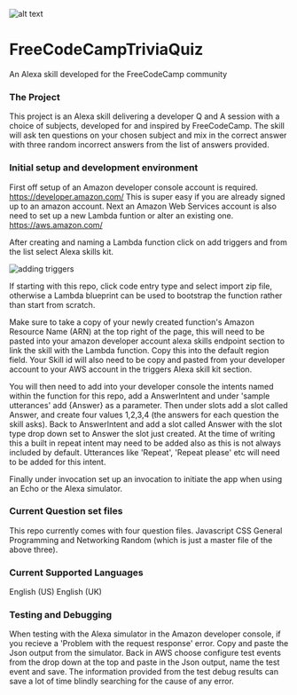  ![alt text](https://github.com/OcelotDive/FreeCodeCampTriviaQuiz/tree/master/images/ffc.jpeg)
 
 # FreeCodeCampTriviaQuiz
 An Alexa skill developed for the FreeCodeCamp community


### The Project
This project is an Alexa skill delivering a developer Q and A session with a choice of subjects, developed for and inspired by
FreeCodeCamp. The skill will ask ten questions on your chosen subject and mix in the correct answer with three random incorrect answers from the list of answers provided.


### Initial setup and development environment
First off setup of an Amazon developer console account is required. https://developer.amazon.com/
This is super easy if you are already signed up to an amazon account.
Next an Amazon Web Services account is also need to set up a new Lambda funtion or alter an existing one. https://aws.amazon.com/

After creating and naming a Lambda function click on add triggers and from the list select Alexa skills kit.

![adding triggers]()

If starting with this repo,  click code entry type and select import zip file, otherwise a Lambda blueprint can be used
to bootstrap the function rather than start from scratch.

Make sure to take a copy of your newly created function's Amazon Resource Name (ARN) at the top right of the page, this will need to 
be pasted into your amazon developer account alexa skills endpoint section to link the skill with the Lambda function. Copy this into the
default region field. Your Skill id will also need to be copy and pasted from your developer account to your AWS account in the  triggers Alexa skill kit section.

You will then need to add into your developer console the intents named within the function for this repo, add a AnswerIntent  and under 'sample utterances' add {Answer} as a parameter.
Then under slots add a slot called Answer, and create four values 1,2,3,4 (the answers for each question the skill asks).
Back to AnswerIntent and add a slot called Answer with the slot type drop down set to Answer the slot just created.
At the time of writing this a built in repeat intent may need to be added also as this is not always included by default.
Utterances like 'Repeat', 'Repeat please' etc will need to be added for this intent.

Finally under invocation set up an invocation to initiate the app when using an Echo or the Alexa simulator.

### Current Question set files
This repo currently comes with four question files.
Javascript 
CSS
General Programming and Networking
Random (which is just a master file of the above three).

### Current Supported Languages
English (US)
English (UK)


### Testing and Debugging
When testing with the Alexa simulator in the Amazon developer console, if you recieve a 'Problem with the request response' error.
Copy and paste the Json output from the simulator. Back in AWS choose configure test events from the drop down at the top and paste in the  Json output, name the test event and save.
The information provided from the test debug results can save a lot of time blindly searching for the cause of any error.

